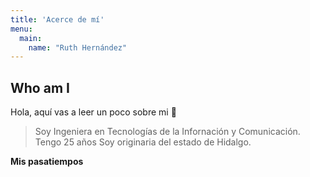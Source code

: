 ```yaml
---
title: 'Acerce de mí'
menu:
  main:
    name: "Ruth Hernández"
---
```


## Who am I

Hola, aquí vas a leer un poco sobre mi 🤩

> Soy Ingeniera en Tecnologías de la Infornación y Comunicación.
> Tengo 25 años
> Soy originaria del estado de Hidalgo.


**Mis pasatiempos** 

